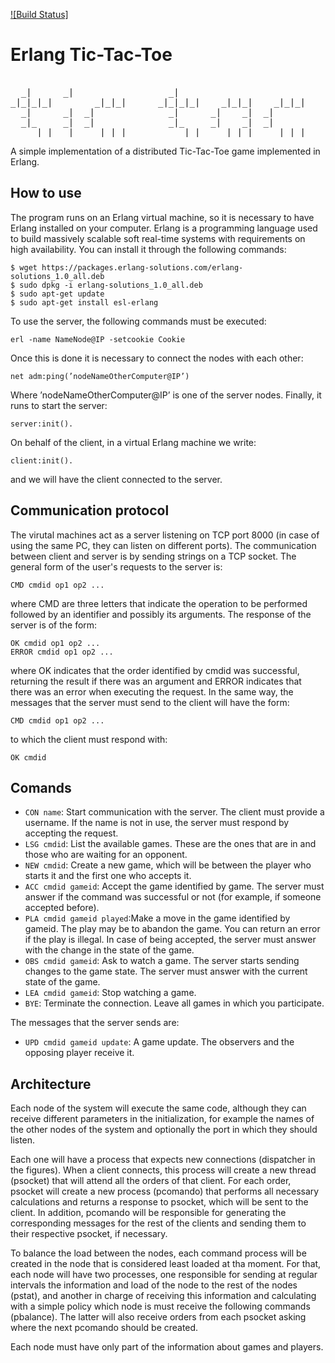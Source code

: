 
[![Build Status]](https://github.com/barufa/TaTeTiServer)

# Erlang Tic-Tac-Toe
<pre>                                                         
  _|      _|                  _|                                _|       
_|_|_|_|        _|_|_|      _|_|_|_|    _|_|_|    _|_|_|      _|_|_|_|    _|_|      _|_| 
  _|      _|  _|              _|      _|    _|  _|              _|      _|    _|  _|_|_|_| 
  _|_     _|  _|              _|_     _|    _|  _|              _|_     _|    _|  _|      
    _|_|  _|    _|_|_|          _|_|    _|_|_|    _|_|_|          _|_|    _|_|      _|_|_|  
</pre>                                                                                                           

A simple implementation of a distributed Tic-Tac-Toe game implemented in Erlang.

## How to use
The program runs on an Erlang virtual machine, so it is necessary to have Erlang installed on your computer.
Erlang is a programming language used to build massively scalable soft real-time systems with requirements on high availability. You can install it through the following commands:
```
$ wget https://packages.erlang-solutions.com/erlang-solutions_1.0_all.deb
$ sudo dpkg -i erlang-solutions_1.0_all.deb
$ sudo apt-get update
$ sudo apt-get install esl-erlang
```
To use the server, the following commands must be executed:
```
erl -name NameNode@IP -setcookie Cookie
```
Once this is done it is necessary to connect the nodes with each other:
```
net adm:ping(’nodeNameOtherComputer@IP’)
```
Where ’nodeNameOtherComputer@IP’ is one of the server nodes. Finally, it runs to start the server:
```
server:init().
```
On behalf of the client, in a virtual Erlang machine we write:
```
client:init().
```
and we will have the client connected to the server.

## Communication protocol
The virutal machines act as a server listening on TCP port 8000 (in case of using the same PC, they can listen on different ports).
The communication between client and server is by sending strings on a TCP socket.
The general form of the user's requests to the server is:
```
CMD cmdid op1 op2 ...
```
where CMD are three letters that indicate the operation to be performed followed by an identifier and possibly its arguments. The response of the server is of the form:
```
OK cmdid op1 op2 ...
ERROR cmdid op1 op2 ...
```
where OK indicates that the order identified by cmdid was successful, returning the result if there was an argument and ERROR indicates that there was an error when executing the request.
In the same way, the messages that the server must send to the client will have the form:
```
CMD cmdid op1 op2 ...
```
to which the client must respond with:
```
OK cmdid
```

## Comands

* `CON name`: Start communication with the server. The client must provide a username. If the name is not in use, the server must respond by accepting the request.
* `LSG cmdid`: List the available games. These are the ones that are in
and those who are waiting for an opponent.
* `NEW cmdid`: Create a new game, which will be between the player who starts it and the first one who accepts it.
* `ACC cmdid gameid`: Accept the game identified by game. The server must answer if the command was successful or not (for example, if someone accepted before).
* `PLA cmdid gameid played`:Make a move in the game identified by gameid. The play may be to abandon the game. You can return an error if the play is illegal. In case of being accepted, the server must answer with the change in the state of the game.
* `OBS cmdid gameid`: Ask to watch a game. The server starts sending changes to the game state. The server must answer with the current state of the game.
* `LEA cmdid gameid`: Stop watching a game.
* `BYE`: Terminate the connection. Leave all games in which you participate.

The messages that the server sends are:
* `UPD cmdid gameid update`: A game update. The observers and the opposing player receive it.

## Architecture
Each node of the system will execute the same code, although they can receive different parameters in the initialization, for example the names of the other nodes of the system and optionally the port in which they should listen.

Each one will have a process that expects new connections (dispatcher in the figures). When a client connects, this process will create a new thread (psocket) that will attend all the orders of that client. For each order, psocket will create a new process (pcomando) that performs all necessary calculations and returns a response to psocket, which will be sent to the client. In addition, pcomando will be responsible for generating the corresponding messages for the rest of the clients and sending them to their respective psocket, if necessary.

To balance the load between the nodes, each command process will be created in the node that is considered least loaded at tha moment. For that, each node will have two processes, one responsible for sending at regular intervals the information and load of the node to the rest of the nodes (pstat), and another in charge of receiving this information and calculating with a simple policy which node is must receive the following commands (pbalance). The latter will also receive orders from each psocket asking where the next pcomando should be created.

Each node must have only part of the information about games and players.


